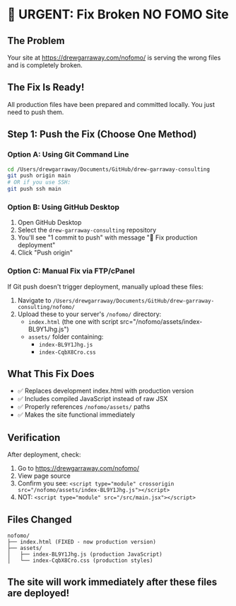 # 🚨 URGENT: Fix Broken NO FOMO Site

## The Problem
Your site at https://drewgarraway.com/nofomo/ is serving the wrong files and is completely broken.

## The Fix Is Ready!
All production files have been prepared and committed locally. You just need to push them.

## Step 1: Push the Fix (Choose One Method)

### Option A: Using Git Command Line
```bash
cd /Users/drewgarraway/Documents/GitHub/drew-garraway-consulting
git push origin main
# OR if you use SSH:
git push ssh main
```

### Option B: Using GitHub Desktop
1. Open GitHub Desktop
2. Select the `drew-garraway-consulting` repository
3. You'll see "1 commit to push" with message "🚀 Fix production deployment"
4. Click "Push origin"

### Option C: Manual Fix via FTP/cPanel
If Git push doesn't trigger deployment, manually upload these files:
1. Navigate to `/Users/drewgarraway/Documents/GitHub/drew-garraway-consulting/nofomo/`
2. Upload these to your server's `/nofomo/` directory:
   - `index.html` (the one with script src="/nofomo/assets/index-BL9Y1Jhg.js")
   - `assets/` folder containing:
     - `index-BL9Y1Jhg.js`
     - `index-CqbX8Cro.css`

## What This Fix Does
- ✅ Replaces development index.html with production version
- ✅ Includes compiled JavaScript instead of raw JSX
- ✅ Properly references `/nofomo/assets/` paths
- ✅ Makes the site functional immediately

## Verification
After deployment, check:
1. Go to https://drewgarraway.com/nofomo/
2. View page source
3. Confirm you see: `<script type="module" crossorigin src="/nofomo/assets/index-BL9Y1Jhg.js"></script>`
4. NOT: `<script type="module" src="/src/main.jsx"></script>`

## Files Changed
```
nofomo/
├── index.html (FIXED - now production version)
├── assets/
│   ├── index-BL9Y1Jhg.js (production JavaScript)
│   └── index-CqbX8Cro.css (production styles)
```

## The site will work immediately after these files are deployed!